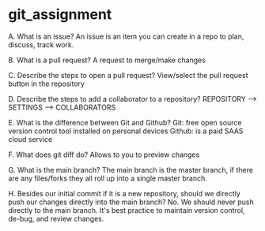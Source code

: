# git_assignment

A. What is an issue?
An issue is an item you can create in a repo to plan, discuss, track work.

B. What is a pull request?
A request to merge/make changes

C. Describe the steps to open a pull request?
View/select the pull request button in the repository

D. Describe the steps to add a collaborator to a repository?
REPOSITORY --> SETTINGS -->  COLLABORATORS 

E. What is the difference between Git and Github?
Git: free open source version control tool installed on personal devices
Github: is a paid SAAS cloud service 

F. What does git diff do?
Allows to you to preview changes

G. What is the main branch?
The main branch is the master branch, if there are any files/forks they all roll up into a single master branch.

H. Besides our initial commit if it is a new repository, should we directly push our changes directly into the main branch?
No.  We should never push directly to the main branch. It's best practice to maintain version control, de-bug, and review changes.
